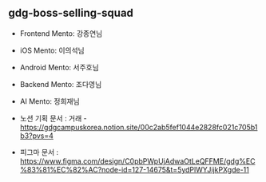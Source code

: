 ## gdg-boss-selling-squad

- Frontend Mento: 강종연님 

- iOS Mento: 이의석님 

- Android Mento: 서주호님 

- Backend Mento: 조다영님

- AI Mento: 정희재님 

- 노션 기획 문서 : 거래 - https://gdgcampuskorea.notion.site/00c2ab5fef1044e2828fc021c705b1b3?pvs=4

- 피그마 문서 : https://www.figma.com/design/C0pbPWpUjAdwaOtLeQFFME/gdg%EC%83%81%EC%82%AC?node-id=127-14675&t=5ydPlWYJijkPXgde-11
